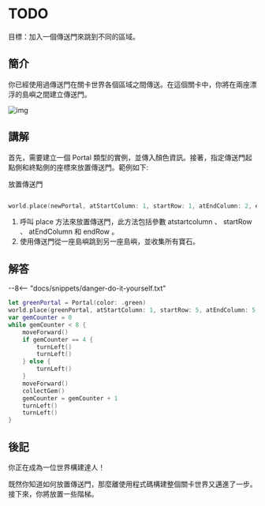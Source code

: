 # TODO

目標：加入一個傳送門來跳到不同的區域。

## 簡介

你已經使用過傳送門在關卡世界各個區域之間傳送。在這個關卡中，你將在兩座漂浮的島嶼之間建立傳送門。

![img](https://imagedelivery.net/cdkaXPuFls5qlrh3GM4hfA/ea6d4105-fbc5-4277-92c2-c9c5accb3700/public)

## 講解

首先，需要建立一個 Portal 類型的實例，並傳入顏色資訊。接著，指定傳送門起點側和終點側的座標來放置傳送門。範例如下:

放置傳送門
```swift linenums="1"

world.place(newPortal, atStartColumn: 1, startRow: 1, atEndColumn: 2, endRow: 2)
```
1. 呼叫 place 方法來放置傳送門，此方法包括參數 atstartcolumn 、 startRow 、 atEndColumn 和 endRow 。
2. 使用傳送門從一座島嶼跳到另一座島嶼，並收集所有寶石。

## 解答

--8<-- "docs/snippets/danger-do-it-yourself.txt"

```swift linenums="1"
let greenPortal = Portal(color: .green)
world.place(greenPortal, atStartColumn: 1, startRow: 5, atEndColumn: 5, endRow: 1)
var gemCounter = 0
while gemCounter < 8 {
    moveForward()
    if gemCounter == 4 {
        turnLeft()
        turnLeft()
    } else {
        turnLeft()
    }
    moveForward()
    collectGem()
    gemCounter = gemCounter + 1
    turnLeft()
    turnLeft()
}
```

## 後記

你正在成為一位世界構建達人！

既然你知道如何放置傳送門，那麼離使用程式碼構建整個關卡世界又邁進了一步。接下來，你將放置一些階梯。 

